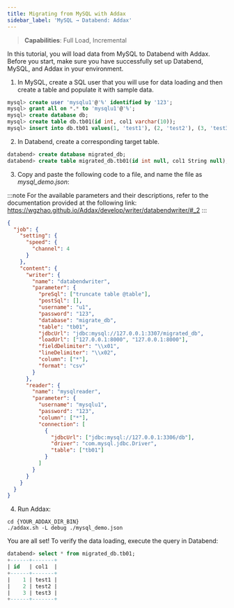 ```yaml
---
title: Migrating from MySQL with Addax
sidebar_label: 'MySQL → Databend: Addax'
---
```


> **Capabilities**: Full Load, Incremental

In this tutorial, you will load data from MySQL to Databend with Addax. Before you start, make sure you have successfully set up Databend, MySQL, and Addax in your environment.

1. In MySQL, create a SQL user that you will use for data loading and then create a table and populate it with sample data.

```sql title='In MySQL:'
mysql> create user 'mysqlu1'@'%' identified by '123';
mysql> grant all on *.* to 'mysqlu1'@'%';
mysql> create database db;
mysql> create table db.tb01(id int, col1 varchar(10));
mysql> insert into db.tb01 values(1, 'test1'), (2, 'test2'), (3, 'test3');
```

2. In Databend, create a corresponding target table.

```sql title='In Databend:'
databend> create database migrated_db;
databend> create table migrated_db.tb01(id int null, col1 String null);
```

3. Copy and paste the following code to a file, and name the file as _mysql_demo.json_:

:::note
For the available parameters and their descriptions, refer to the documentation provided at the following link: https://wgzhao.github.io/Addax/develop/writer/databendwriter/#_2
:::

```json title='mysql_demo.json'
{
  "job": {
    "setting": {
      "speed": {
        "channel": 4
      }
    },
    "content": {
      "writer": {
        "name": "databendwriter",
        "parameter": {
          "preSql": ["truncate table @table"],
          "postSql": [],
          "username": "u1",
          "password": "123",
          "database": "migrate_db",
          "table": "tb01",
          "jdbcUrl": "jdbc:mysql://127.0.0.1:3307/migrated_db",
          "loadUrl": ["127.0.0.1:8000", "127.0.0.1:8000"],
          "fieldDelimiter": "\\x01",
          "lineDelimiter": "\\x02",
          "column": ["*"],
          "format": "csv"
        }
      },
      "reader": {
        "name": "mysqlreader",
        "parameter": {
          "username": "mysqlu1",
          "password": "123",
          "column": ["*"],
          "connection": [
            {
              "jdbcUrl": ["jdbc:mysql://127.0.0.1:3306/db"],
              "driver": "com.mysql.jdbc.Driver",
              "table": ["tb01"]
            }
          ]
        }
      }
    }
  }
}
```

4. Run Addax:

```shell
cd {YOUR_ADDAX_DIR_BIN}
./addax.sh -L debug ./mysql_demo.json
```

You are all set! To verify the data loading, execute the query in Databend:

```sql
databend> select * from migrated_db.tb01;
+------+-------+
| id   | col1  |
+------+-------+
|    1 | test1 |
|    2 | test2 |
|    3 | test3 |
+------+-------+
```
